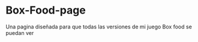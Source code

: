 # Box-Food-page
Una pagina diseñada para que todas las versiones de mi juego Box food se puedan ver
